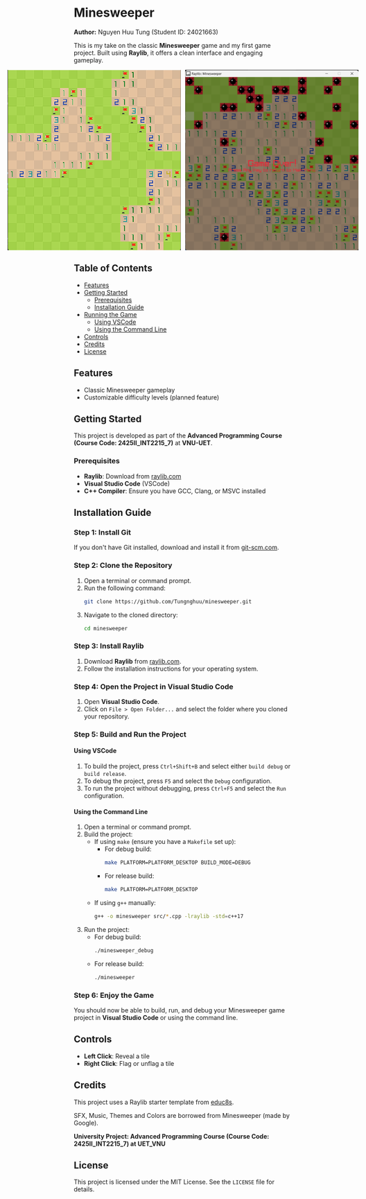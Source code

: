 # Minesweeper

**Author:** Nguyen Huu Tung (Student ID: 24021663)

This is my take on the classic **Minesweeper** game and my first game project. Built using **Raylib**, it offers a clean interface and engaging gameplay.

<div style="display: flex; justify-content: center; gap: 10px;">
  <img src="images/game_snapshot.png" alt="Game Screenshot" width="400">
  <img src="images/GameOver_snapshot.png" alt="Game Over Screenshot" width="400">
</div>

## Table of Contents

- [Features](#features)
- [Getting Started](#getting-started)
  - [Prerequisites](#prerequisites)
  - [Installation Guide](#installation-guide)
- [Running the Game](#running-the-game)
  - [Using VSCode](#using-vscode)
  - [Using the Command Line](#using-the-command-line)
- [Controls](#controls)
- [Credits](#credits)
- [License](#license)

## Features

- Classic Minesweeper gameplay
- Customizable difficulty levels (planned feature)

## Getting Started

This project is developed as part of the **Advanced Programming Course (Course Code: 2425II_INT2215_7)** at **VNU-UET**.
### Prerequisites

- **Raylib**: Download from [raylib.com](https://www.raylib.com)
- **Visual Studio Code** (VSCode)
- **C++ Compiler**: Ensure you have GCC, Clang, or MSVC installed

## Installation Guide

### Step 1: Install Git
If you don't have Git installed, download and install it from [git-scm.com](https://git-scm.com/).

### Step 2: Clone the Repository
1. Open a terminal or command prompt.
2. Run the following command:
    ```sh
    git clone https://github.com/Tungnghuu/minesweeper.git
    ```
3. Navigate to the cloned directory:
    ```sh
    cd minesweeper
    ```

### Step 3: Install Raylib
1. Download **Raylib** from [raylib.com](https://www.raylib.com/).
2. Follow the installation instructions for your operating system.

### Step 4: Open the Project in Visual Studio Code
1. Open **Visual Studio Code**.
2. Click on `File > Open Folder...` and select the folder where you cloned your repository.

### Step 5: Build and Run the Project

#### Using VSCode
1. To build the project, press `Ctrl+Shift+B` and select either `build debug` or `build release`.
2. To debug the project, press `F5` and select the `Debug` configuration.
3. To run the project without debugging, press `Ctrl+F5` and select the `Run` configuration.

#### Using the Command Line
1. Open a terminal or command prompt.
2. Build the project:
    - If using `make` (ensure you have a `Makefile` set up):
        - For debug build:
            ```sh
            make PLATFORM=PLATFORM_DESKTOP BUILD_MODE=DEBUG
            ```
        - For release build:
            ```sh
            make PLATFORM=PLATFORM_DESKTOP
            ```
    - If using `g++` manually:
        ```sh
        g++ -o minesweeper src/*.cpp -lraylib -std=c++17
        ```
3. Run the project:
    - For debug build:
        ```sh
        ./minesweeper_debug
        ```
    - For release build:
        ```sh
        ./minesweeper
        ```

### Step 6: Enjoy the Game
You should now be able to build, run, and debug your Minesweeper game project in **Visual Studio Code** or using the command line.

## Controls

- **Left Click**: Reveal a tile
- **Right Click**: Flag or unflag a tile

## Credits

This project uses a Raylib starter template from [educ8s](https://github.com/educ8s/Raylib-CPP-Starter-Template-for-VSCODE).

SFX, Music, Themes and Colors are borrowed from Minesweeper (made by Google).

**University Project: Advanced Programming Course (Course Code: 2425II_INT2215_7) at UET_VNU**

## License

This project is licensed under the MIT License. See the `LICENSE` file for details.
